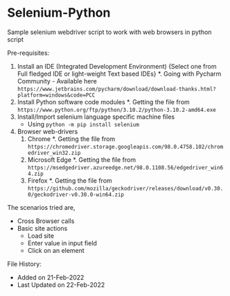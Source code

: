 # Selenium-Python
Sample selenium webdriver script to work with web browsers in python script 

Pre-requisites:
 1. Install an IDE (Integrated Development Environment) {Select one from Full fledged IDE or light-weight Text based IDEs}
    *. Going with Pycharm Community - Available here ```https://www.jetbrains.com/pycharm/download/download-thanks.html?platform=windows&code=PCC```
 2. Install Python software code modules
    *. Getting the file from ```https://www.python.org/ftp/python/3.10.2/python-3.10.2-amd64.exe```
 3. Install/Import selenium language specific machine files
    * Using ```python -m pip install selenium```
 4. Browser web-drivers
    1. Chrome
       *. Getting the file from ```https://chromedriver.storage.googleapis.com/98.0.4758.102/chromedriver_win32.zip```
    2. Microsoft Edge
       *. Getting the file from ```https://msedgedriver.azureedge.net/98.0.1108.56/edgedriver_win64.zip```
    3. Firefox
       *. Getting the file from ```https://github.com/mozilla/geckodriver/releases/download/v0.30.0/geckodriver-v0.30.0-win64.zip```

The scenarios tried are,
 * Cross Browser calls
 * Basic site actions
   * Load site
   * Enter value in input field
   * Click on an element
   
File History:
 * Added on 21-Feb-2022
 * Last Updated on 22-Feb-2022
